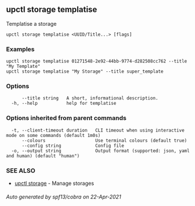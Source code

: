 ## upctl storage templatise

Templatise a storage

```
upctl storage templatise <UUID/Title...> [flags]
```

### Examples

```
upctl storage templatise 01271548-2e92-44bb-9774-d282508cc762 --title "My Template"
upctl storage templatise "My Storage" --title super_template
```

### Options

```
      --title string   A short, informational description.
  -h, --help           help for templatise
```

### Options inherited from parent commands

```
  -t, --client-timeout duration   CLI timeout when using interactive mode on some commands (default 1m0s)
      --colours                   Use terminal colours (default true)
      --config string             Config file
  -o, --output string             Output format (supported: json, yaml and human) (default "human")
```

### SEE ALSO

* [upctl storage](upctl_storage.md)	 - Manage storages

###### Auto generated by spf13/cobra on 22-Apr-2021
